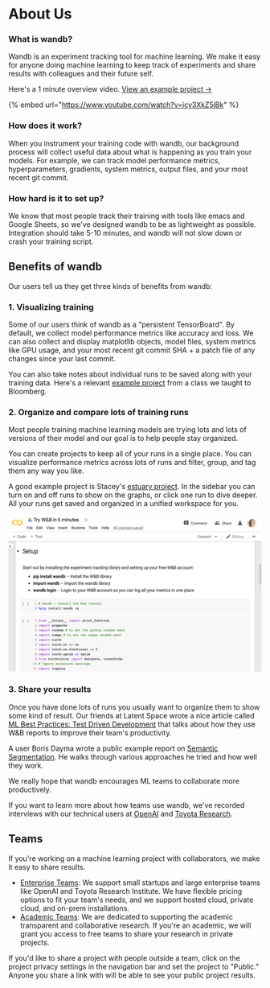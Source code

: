 # About Us

### What is wandb?

Wandb is an experiment tracking tool for machine learning. We make it easy for anyone doing machine learning to keep track of experiments and share results with colleagues and their future self.

Here's a 1 minute overview video. [View an example project →](https://app.wandb.ai/stacey/estuary)

{% embed url="https://www.youtube.com/watch?v=icy3XkZ5jBk" %}

### How does it work?

When you instrument your training code with wandb, our background process will collect useful data about what is happening as you train your models. For example, we can track model performance metrics, hyperparameters, gradients, system metrics, output files, and your most recent git commit.

### How hard is it to set up?

We know that most people track their training with tools like emacs and Google Sheets, so we've designed wandb to be as lightweight as possible. Integration should take 5-10 minutes, and wandb will not slow down or crash your training script.

## Benefits of wandb

Our users tell us they get three kinds of benefits from wandb:

### 1. Visualizing training

Some of our users think of wandb as a "persistent TensorBoard". By default, we collect model performance metrics like accuracy and loss. We can also collect and display matplotlib objects, model files, system metrics like GPU usage, and your most recent git commit SHA + a patch file of any changes since your last commit.

You can also take notes about individual runs to be saved along with your training data. Here's a relevant [example project](https://app.wandb.ai/bloomberg-class/imdb-classifier/runs/2tc2fm99/overview) from a class we taught to Bloomberg.

### 2. Organize and compare lots of training runs

Most people training machine learning models are trying lots and lots of versions of their model and our goal is to help people stay organized.

You can create projects to keep all of your runs in a single place. You can visualize performance metrics across lots of runs and filter, group, and tag them any way you like.

A good example project is Stacey's [estuary project](https://app.wandb.ai/stacey/estuary). In the sidebar you can turn on and off runs to show on the graphs, or click one run to dive deeper. All your runs get saved and organized in a unified workspace for you.

![](<../.gitbook/assets/image (85) (1) (2) (3) (3) (3) (3) (4) (3) (1) (1) (1) (1) (1) (1) (1) (1) (1) (1) (1) (1) (3) (1) (1) (1) (1) (1) (1) (1) (1) (1) (1) (1) (1) (1) (1) (1) (1) (1) (1) (1) (1) (1) (1) (1) (1) (1) (1) (1) (3) (1) (1) (1) (1) (1) (1) (1) (1) (1) (1)  (1).png>)

### 3. Share your results

Once you have done lots of runs you usually want to organize them to show some kind of result. Our friends at Latent Space wrote a nice article called [ML Best Practices: Test Driven Development](https://www.wandb.com/articles/ml-best-practices-test-driven-development) that talks about how they use W\&B reports to improve their team's productivity.

A user Boris Dayma wrote a public example report on [Semantic Segmentation](https://app.wandb.ai/borisd13/semantic-segmentation/reports?view=borisd13%2FSemantic%20Segmentation%20Report). He walks through various approaches he tried and how well they work.

We really hope that wandb encourages ML teams to collaborate more productively.

If you want to learn more about how teams use wandb, we've recorded interviews with our technical users at [OpenAI](https://www.wandb.com/articles/why-experiment-tracking-is-crucial-to-openai) and [Toyota Research](https://www.youtube.com/watch?v=CaQCw-DKiO8).

## Teams

If you're working on a machine learning project with collaborators, we make it easy to share results.

* [Enterprise Teams](https://www.wandb.com/pricing): We support small startups and large enterprise teams like OpenAI and Toyota Research Institute. We have flexible pricing options to fit your team's needs, and we support hosted cloud, private cloud, and on-prem installations.
* [Academic Teams](https://www.wandb.com/academic): We are dedicated to supporting the academic transparent and collaborative research. If you're an academic, we will grant you access to free teams to share your research in private projects.

If you'd like to share a project with people outside a team, click on the project privacy settings in the navigation bar and set the project to "Public." Anyone you share a link with will be able to see your public project results.
